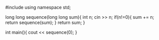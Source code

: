 #include <iostream>
using namespace std;

long long sequence(long long sum){
    int n; cin >> n;
    if(n!=0){
        sum += n;
        return sequence(sum);
    }
    return sum;
}

int main(){
    cout << sequence(0);
}

